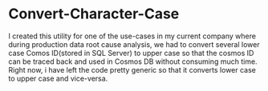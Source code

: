 # Convert-Character-Case
I created this utility for one of the use-cases in my current company where during production data root cause analysis, we had to convert several lower case Comos ID(stored in SQL Server) to upper case so that the cosmos ID can be traced back and used in Cosmos DB without consuming much time. Right now, i have left the code pretty generic so that it converts lower case to upper case and vice-versa.
